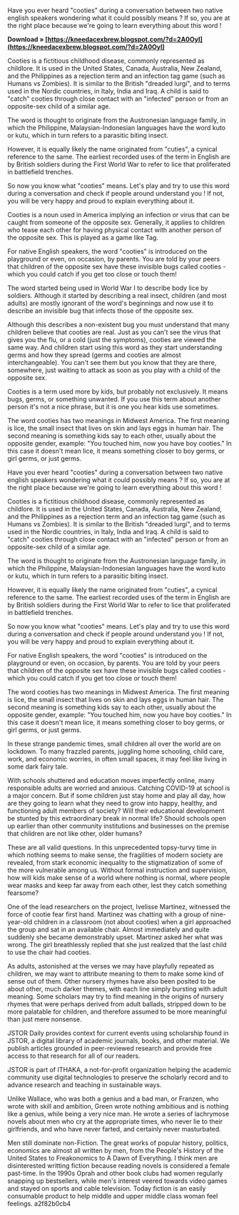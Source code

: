 
Have you ever heard \"cooties\" during a conversation between two native english speakers wondering what it could possibly means ? If so, you are at the right place because we're going to learn everything about this word !
 
**Download » [https://kneedacexbrew.blogspot.com/?d=2A0OyI](https://kneedacexbrew.blogspot.com/?d=2A0OyI)**


 
Cooties is a fictitious childhood disease, commonly represented as childlore. It is used in the United States, Canada, Australia, New Zealand, and the Philippines as a rejection term and an infection tag game (such as Humans vs Zombies). It is similar to the British \"dreaded lurgi\", and to terms used in the Nordic countries, in Italy, India and Iraq. A child is said to \"catch\" cooties through close contact with an \"infected\" person or from an opposite-sex child of a similar age.

The word is thought to originate from the Austronesian language family, in which the Philippine, Malaysian-Indonesian languages have the word kuto or kutu, which in turn refers to a parasitic biting insect.
 
However, it is equally likely the name originated from \"cuties\", a cynical reference to the same. The earliest recorded uses of the term in English are by British soldiers during the First World War to refer to lice that proliferated in battlefield trenches.
 
So now you know what \"cooties\" means. Let's play and try to use this word during a conversation and check if people around understand you ! If not, you will be very happy and proud to explain everything about it.
 
Cooties is a noun used in America implying an infection or virus that can be caught from someone of the opposite sex. Generally, it applies to children who tease each other for having physical contact with another person of the opposite sex. This is played as a game like Tag.




For native English speakers, the word \"cooties\" is introduced on the playground or even, on occasion, by parents. You are told by your peers that children of the opposite sex have these invisible bugs called cooties - which you could catch if you get too close or touch them!
 
The word started being used in World War I to describe body lice by soldiers. Although it started by describing a real insect, children (and most adults) are mostly ignorant of the word's beginnings and now use it to describe an invisible bug that infects those of the opposite sex.
 
Although this describes a non-existent bug you must understand that many children believe that cooties are real. Just as you can't see the virus that gives you the flu, or a cold (just the symptoms), cooties are viewed the same way. And children start using this word as they start understanding germs and how they spread (germs and cooties are almost interchangeable). You can't see them but you know that they are there, somewhere, just waiting to attack as soon as you play with a child of the opposite sex.
 
Cooties is a term used more by kids, but probably not exclusively. It means bugs, germs, or something unwanted. If you use this term about another person it's not a nice phrase, but it is one you hear kids use sometimes. 


 
The word cooties has two meanings in Midwest America. The first meaning is lice, the small insect that lives on skin and lays eggs in human hair. The second meaning is something kids say to each other, usually about the opposite gender, example: \"You touched him, now you have boy cooties.\" In this case it doesn't mean lice, it means something closer to boy germs, or girl germs, or just germs. 


 

Have you ever heard "cooties" during a conversation between two native english speakers wondering what it could possibly means ? If so, you are at the right place because we're going to learn everything about this word !
 
Cooties is a fictitious childhood disease, commonly represented as childlore. It is used in the United States, Canada, Australia, New Zealand, and the Philippines as a rejection term and an infection tag game (such as Humans vs Zombies). It is similar to the British "dreaded lurgi", and to terms used in the Nordic countries, in Italy, India and Iraq. A child is said to "catch" cooties through close contact with an "infected" person or from an opposite-sex child of a similar age.

The word is thought to originate from the Austronesian language family, in which the Philippine, Malaysian-Indonesian languages have the word kuto or kutu, which in turn refers to a parasitic biting insect.
 
However, it is equally likely the name originated from "cuties", a cynical reference to the same. The earliest recorded uses of the term in English are by British soldiers during the First World War to refer to lice that proliferated in battlefield trenches.
 
So now you know what "cooties" means. Let's play and try to use this word during a conversation and check if people around understand you ! If not, you will be very happy and proud to explain everything about it.
 

For native English speakers, the word "cooties" is introduced on the playground or even, on occasion, by parents. You are told by your peers that children of the opposite sex have these invisible bugs called cooties - which you could catch if you get too close or touch them!
 
The word cooties has two meanings in Midwest America. The first meaning is lice, the small insect that lives on skin and lays eggs in human hair. The second meaning is something kids say to each other, usually about the opposite gender, example: "You touched him, now you have boy cooties." In this case it doesn't mean lice, it means something closer to boy germs, or girl germs, or just germs. 


 
In these strange pandemic times, small children all over the world are on lockdown. To many frazzled parents, juggling home schooling, child care, work, and economic worries, in often small spaces, it may feel like living in some dark fairy tale.
 
With schools shuttered and education moves imperfectly online, many responsible adults are worried and anxious. Catching COVID-19 at school is a major concern. But if some children just stay home and play all day, how are they going to learn what they need to grow into happy, healthy, and functioning adult members of society? Will their educational development be stunted by this extraordinary break in normal life? Should schools open up earlier than other community institutions and businesses on the premise that children are not like other, older humans?
 
These are all valid questions. In this unprecedented topsy-turvy time in which nothing seems to make sense, the fragilities of modern society are revealed, from stark economic inequality to the stigmatization of some of the more vulnerable among us. Without formal instruction and supervision, how will kids make sense of a world where nothing is normal, where people wear masks and keep far away from each other, lest they catch something fearsome?
 
One of the lead researchers on the project, Ivelisse Martinez, witnessed the force of cootie fear first hand. Martinez was chatting with a group of nine-year-old children in a classroom (not about cooties) when a girl approached the group and sat in an available chair. Almost immediately and quite suddenly she became demonstrably upset. Martinez asked her what was wrong. The girl breathlessly replied that she just realized that the last child to use the chair had cooties.
 
As adults, astonished at the verses we may have playfully repeated as children, we may want to attribute meaning to them to make some kind of sense out of them. Other nursery rhymes have also been posited to be about other, much darker themes, with each line simply bursting with adult meaning. Some scholars may try to find meaning in the origins of nursery rhymes that were perhaps derived from adult ballads, stripped down to be more palatable for children, and therefore assumed to be more meaningful than just mere nonsense.
 
JSTOR Daily provides context for current events using scholarship found in JSTOR, a digital library of academic journals, books, and other material. We publish articles grounded in peer-reviewed research and provide free access to that research for all of our readers.
 
JSTOR is part of ITHAKA, a not-for-profit organization helping the academic community use digital technologies to preserve the scholarly record and to advance research and teaching in sustainable ways.
 
Unlike Wallace, who was both a genius and a bad man, or Franzen, who wrote with skill and ambition, Green wrote nothing ambitious and is nothing like a genius, while being a very nice man. He wrote a series of lachrymose novels about men who cry at the appropriate times, who never lie to their girlfriends, and who have never farted, and certainly never masturbated.
 
Men still dominate non-Fiction. The great works of popular history, politics, economics are almost all written by men, from the People's History of the United States to Freakonomics to A Dawn of Everything. I think men are disinterested writting fiction because reading novels is considered a female past-time. In the 1990s Oprah and other book clubs had women regularly snapping up bestsellers, while men's interest veered towards video games and stayed on sports and cable television. Today fiction is an easily consumable product to help middle and upper middle class woman feel feelings.
 a2f82b0cb4
 

